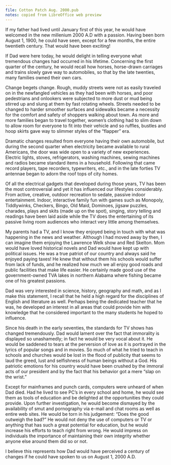 ```yaml
---
file: Cotton Patch Aug. 2000.pub
notes: copied from LibreOffice web preview
---
```

If my father had lived until January first of this year, he would have welcomed in the new millenium 2000 A.D with a passion. Having been born August 1, 1900, he could have seen, except for a few months, the entire twentieth century. That would have been exciting!

If Dad were here today, he would delight in telling everyone what tremendous changes had occurred in his lifetime. Concerning the first quarter of the century, he would recall how horses, horse-drawn carriages and trains slowly gave way to automobiles, so that by the late twenties, many families owned their own cars.

Change begets change. Rough, muddy streets were not as easily traveled on in the newfangled vehicles as they had been with horses, and poor pedestrians and onlookers were subjected to more dust or mud being stirred up and slung at them by fast rotating wheels. Streets needed to be changed to harder smoother surfaces and sidewalks became a necessity for the comfort and safety of shoppers walking about town. As more and more families began to travel together, women’s clothing had to slim down to allow room for everyone to fit into their vehicle and so ruffles, bustles and hoop skirts gave way to slimmer styles of the “flapper” era.

Dramatic changes resulted from everyone having their own automobile, but during the second quarter when electricity became available to rural Americans, the door was wide open to a variety of new experiences. Electric lights, stoves, refrigerators, washing machines, sewing machines and radios became standard items in a household. Following that came record players, tape recorders, typewriters, etc., and in the late forties TV antennae began to adorn the roof tops of city homes.

Of all the electrical gadgets that developed during those years, TV has been the most controversial and yet it has influenced our lifestyles considerably. From active, creative, outdoor recreation to sedate, passive indoor entertainment. Indoor, interactive family fun with games such as Monopoly, Tiddlywinks, Checkers, Bingo, Old Maid, Dominoes, jigsaw puzzles, charades, plays and skits (made up on the spot), singing, story telling and readings have been laid aside while the TV does the entertaining of its passive living room audiences who interact very little among themselves.

My parents had a TV, and I know they enjoyed being in touch with what was happening in the news and weather. Although I had moved away by then, I can imagine them enjoying the Lawrence Welk show and Red Skelton. Mom would have loved historical novels and Dad would have kept up with political issues. He was a true patriot of our country and always said he enjoyed paying taxes! He knew that without them his schools would suffer from lack of funds, and he realized how much we all enjoy good roads and public facilities that make life easier. He certainly made good use of the government-owned TVA lakes in northern Alabama where fishing became one of his greatest passions.

Dad was very interested in science, history, geography and math, and as I make this statement, I recall that he held a high regard for the disciplines of English and literature as well. Perhaps being the dedicated teacher that he was, he developed an interest in all areas that could provide him with knowledge that he considered important to the many students he hoped to influence.

Since his death in the early seventies, the standards for TV shows has changed tremendously. Dad would lament over the fact that immorality is displayed so unashamedly; in fact he would be very vocal about it. He would be saddened to tears at the perversion of love as it is portrayed in the lyrics of popular songs and in movies. So much of what he tried to teach in schools and churches would be lost in the flood of publicity that seems to laud the greed, lust and selfishness of human beings without a God. His patriotic emotions for his country would have been crushed by the immoral acts of our president and by the fact that his behavior got a mere “slap on the wrist.”

Except for mainframes and punch cards, computers were unheard of when Dad died. Had he lived to see PC’s in every school and home, he would see them as tools of education and be delighted at the opportunities they could provide. Upon further investigation, he would become dismayed by the availability of smut and pornography via e-mail and chat rooms as well as entire web sites. He would be torn in his judgement: “Does the good outweigh the bad?” He would not deny the use of computers or TV or anything that has such a great potential for education, but he would increase his efforts to teach right from wrong. He would impress on individuals the importance of maintaining their own integrity whether anyone else around them did so or not.

I believe this represents how Dad would have perceived a century of changes if he could have spoken to us on August 1, 2000 A.D.